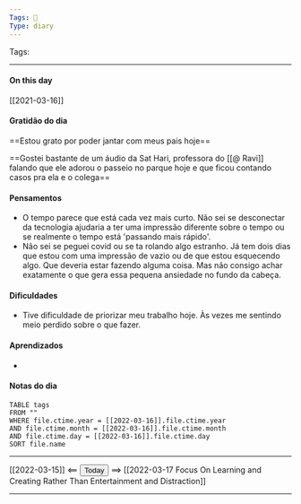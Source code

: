 ```yaml
---
Tags: 📝
Type: diary
---
```


Tags:  

---
#### On this day

[[2021-03-16]]

#### Gratidão do dia
==Estou grato por poder jantar com meus pais hoje==


==Gostei bastante de um áudio da Sat Hari, professora do [[@ Ravi]] falando que ele adorou o passeio no parque hoje e que ficou contando casos pra ela e o colega==

#### Pensamentos
- O tempo parece que está cada vez mais curto. Não sei se desconectar da tecnologia ajudaria a ter uma impressão diferente sobre o tempo ou se realmente o tempo está 'passando mais rápido'.
- Não sei se peguei covid ou se ta rolando algo estranho. Já tem dois dias que estou com uma impressão de vazio ou de que estou esquecendo algo. Que deveria estar fazendo alguma coisa. Mas não consigo achar exatamente o que gera essa pequena ansiedade no fundo da cabeça.

#### Dificuldades
- Tive dificuldade de priorizar meu trabalho hoje. Às vezes me sentindo meio perdido sobre o que fazer.

#### Aprendizados
- 

#### Notas do dia
```dataview
TABLE tags
FROM ""
WHERE file.ctime.year = [[2022-03-16]].file.ctime.year
AND file.ctime.month = [[2022-03-16]].file.ctime.month
AND file.ctime.day = [[2022-03-16]].file.ctime.day
SORT file.name
```

---

[[2022-03-15]] <== <button class="date_button_today">Today</button> ==> [[2022-03-17 Focus On Learning and Creating Rather Than Entertainment and Distraction]]

---



